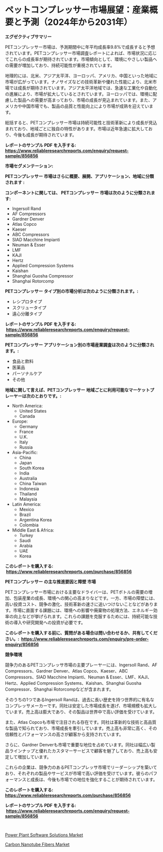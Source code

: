<p><h1>ペットコンプレッサー市場展望：産業概要と予測（2024年から2031年）</h1></p><p><strong>エグゼクティブサマリー</strong></p>
<p><p>PETコンプレッサー市場は、予測期間中に年平均成長率9.8%で成長すると予想されています。PETコンプレッサー市場調査レポートによれば、市場状況に応じてこれらの成長率が期待されています。市場傾向として、環境にやさしい製品への需要が増加しており、持続可能性が重視されています。</p><p>地理的には、北米、アジア太平洋、ヨーロッパ、アメリカ、中国といった地域に市場が広がっています。ナノサイズなどの技術革新や優れた性能により、北米市場では成長が期待されています。アジア太平洋地域では、急速な工業化や自動化の進展により、市場が拡大しているとされています。ヨーロッパでは、環境に配慮した製品への需要が高まっており、市場の成長が見込まれています。また、アメリカや中国市場でも、製品の品質と性能向上により市場が成熟を迎えています。</p><p>総括すると、PETコンプレッサー市場は持続可能性と技術革新により成長が見込まれており、地域ごとに独自の特性があります。市場は近年急速に拡大しており、今後も成長が期待されています。</p></p>
<p><strong>レポートのサンプル PDF を入手する: <a href="https://www.reliableresearchreports.com/enquiry/request-sample/856856">https://www.reliableresearchreports.com/enquiry/request-sample/856856</a></strong></p>
<p><strong>市場セグメンテーション:</strong></p>
<p><strong> PETコンプレッサー 市場はさらに概要、展開、アプリケーション、地域に分類されます :</strong></p>
<p><strong>コンポーネントに関しては、 PETコンプレッサー 市場は次のように分類されます: &nbsp;</strong></p>
<p><ul><li>Ingersoll Rand</li><li>AF Compressors</li><li>Gardner Denver</li><li>Atlas Copco</li><li>Kaeser</li><li>ABC Compressors</li><li>SIAD Macchine Impianti</li><li>Neuman & Esser</li><li>LMF</li><li>KAJl</li><li>Hertz</li><li>Applied Compression Systems</li><li>Kaishan</li><li>Shanghai Guosha Compressor</li><li>Shanghai Rotorcomp</li></ul></p>
<p><strong> PETコンプレッサー タイプ別の市場分析は次のように分類されます。:</strong></p>
<p><ul><li>レシプロタイプ</li><li>スクリュータイプ</li><li>遠心分離タイプ</li></ul></p>
<p><strong>レポートのサンプル PDF を入手する: &nbsp;<a href="https://www.reliableresearchreports.com/enquiry/request-sample/856856">https://www.reliableresearchreports.com/enquiry/request-sample/856856</a></strong></p>
<p><strong> PETコンプレッサー アプリケーション別の市場産業調査は次のように分類されます。:</strong></p>
<p><ul><li>食品と飲料</li><li>医薬品</li><li>パーソナルケア</li><li>その他</li></ul></p>
<p><strong>地域に関して言えば、PETコンプレッサー 地域ごとに利用可能なマーケットプレーヤーは次のとおりです。:</strong></p>
<p><ul>
    <li>
        North America:
        <ul>
            <li>United States</li>
            <li>Canada</li>
        </ul>
    </li>
    <li>
        Europe:
        <ul>
            <li>Germany</li>
            <li>France</li>
            <li>U.K.</li>
            <li>Italy</li>
            <li>Russia</li>
        </ul>
    </li>
    <li>
        Asia-Pacific:
        <ul>
            <li>China</li>
            <li>Japan</li>
            <li>South Korea</li>
            <li>India</li>
            <li>Australia</li>
            <li>China Taiwan</li>
            <li>Indonesia</li>
            <li>Thailand</li>
            <li>Malaysia</li>
        </ul>
    </li>
    <li>
        Latin America:
        <ul>
            <li>Mexico</li>
            <li>Brazil</li>
            <li>Argentina Korea</li>
            <li>Colombia</li>
        </ul>
    </li>
    <li>
        Middle East & Africa:
        <ul>
            <li>Turkey</li>
            <li>Saudi</li>
            <li>Arabia</li>
            <li>UAE</li>
            <li>Korea</li>
        </ul>
    </li>
    </ul></p>
<p><strong>このレポートを購入する: &nbsp;<a href="https://www.reliableresearchreports.com/purchase/856856">https://www.reliableresearchreports.com/purchase/856856</a></strong></p>
<p><strong>PETコンプレッサー の主な推進要因と障壁 市場</strong></p>
<p><p>PETコンプレッサー市場における主要なドライバーは、PETボトルの需要の増加、包装産業の成長、環境への関心の高まりなどです。一方、市場の障壁には、高い投資コスト、競争の激化、技術革新の速さに追いつけないことなどがあります。市場に直面する課題には、環境への影響や廃棄物の処理方法、エネルギー効率の向上などが挙げられます。これらの課題を克服するためには、持続可能な技術の導入や研究開発への投資が必要です。</p></p>
<p><strong>このレポートを購入する前に、質問がある場合は問い合わせるか、共有してください。:&nbsp; <a href="https://www.reliableresearchreports.com/enquiry/pre-order-enquiry/856856">https://www.reliableresearchreports.com/enquiry/pre-order-enquiry/856856</a></strong></p>
<p><strong>競争環境</strong></p>
<p><p>競争力のあるPETコンプレッサ市場の主要プレーヤーには、Ingersoll Rand、AF Compressors、Gardner Denver、Atlas Copco、Kaeser、ABC Compressors、SIAD Macchine Impianti、Neuman & Esser、LMF、KAJl、Hertz、Applied Compression Systems、Kaishan、Shanghai Guosha Compressor、Shanghai Rotorcompなどが含まれます。</p><p>そのうちの1つであるIngersoll Randは、過去に長い歴史を持つ世界的に有名なコンプレッサメーカーです。同社は安定した市場成長を遂げ、市場規模も拡大しています。売上高は膨大であり、その製品は世界中で高い評価を受けています。</p><p>また、Atlas Copcoも市場で注目される存在です。同社は革新的な技術と高品質な製品で知られており、市場成長を牽引しています。売上高も非常に高く、その信頼性とパフォーマンスの高さが顧客から支持されています。</p><p>さらに、Gardner Denverも市場で重要な地位を占めています。同社は幅広い製品ラインナップと優れたカスタマーサービスで顧客を魅了しており、売上高も安定して増加しています。</p><p>これらの企業は、競争力のあるPETコンプレッサ市場でリーダーシップを築いており、それぞれの製品やサービスが市場で高い評価を受けています。彼らのパフォーマンスと成長は、今後も市場での地位を強化することが期待されています。</p></p>
<p><strong>このレポートを購入する: &nbsp; <a href="https://www.reliableresearchreports.com/purchase/856856">https://www.reliableresearchreports.com/purchase/856856</a></strong></p>
<p><strong>レポートのサンプル PDF を入手する: &nbsp;<a href="https://www.reliableresearchreports.com/enquiry/request-sample/856856">https://www.reliableresearchreports.com/enquiry/request-sample/856856</a></strong><strong></strong></p>
<p>&nbsp;</p>
<p><p><a href="https://github.com/santosh758595/Market-Research-Report-List-4/blob/main/power-plant-software-solutions-market.md">Power Plant Software Solutions Market</a></p><p><a href="https://crocus-run-b5a.notion.site/Carbon-Nanotube-Fibers-Market-with-the-goal-of-estimating-the-market-size-and-future-growth-potentia-0d1430b597374bed96977eaf91fa60be">Carbon Nanotube Fibers Market</a></p></p>